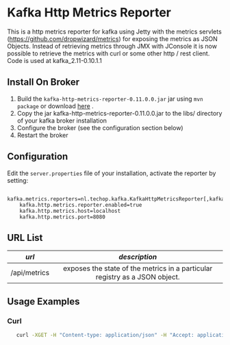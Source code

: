 Kafka Http Metrics Reporter
==============================

This is a http metrics reporter for kafka using
Jetty with the metrics servlets (https://github.com/dropwizard/metrics) for exposing the metrics as JSON Objects.
Instead of retrieving metrics through JMX with JConsole it is now possible to retrieve the metrics with curl or some other http / rest client.
Code is used at kafka_2.11-0.10.1.1

Install On Broker
------------

1. Build the `kafka-http-metrics-reporter-0.11.0.0.jar` jar using `mvn package` or download [here](https://github.com/arnobroekhof/kafka-http-metrics-reporter/archive/kafka_2.12-0.11.0.0.zip) .
2. Copy the jar kafka-http-metrics-reporter-0.11.0.0.jar to the libs/
   directory of your kafka broker installation
3. Configure the broker (see the configuration section below)
4. Restart the broker

Configuration
------------

Edit the `server.properties` file of your installation, activate the reporter by setting:

```
    kafka.metrics.reporters=nl.techop.kafka.KafkaHttpMetricsReporter[,kafka.metrics.KafkaCSVMetricsReporter[,....]]
    kafka.http.metrics.reporter.enabled=true
    kafka.http.metrics.host=localhost
    kafka.http.metrics.port=8080
```

URL List
------------

| *url* | *description* |
|:-----:|:-------------:|
| /api/metrics | exposes the state of the metrics in a particular registry as a JSON object. |

Usage Examples
------------

### Curl

```bash
   curl -XGET -H "Content-type: application/json" -H "Accept: application/json" "http://localhost:8080/api/metrics"

```
